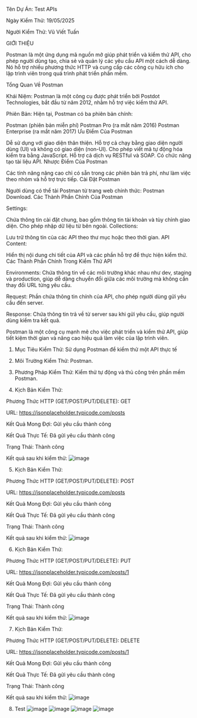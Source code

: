 Tên Dự Án: Test APIs

Ngày Kiểm Thử: 19/05/2025

Người Kiểm Thử: Vũ Viết Tuấn

GIỚI THIỆU

Postman là một ứng dụng mã nguồn mở giúp phát triển và kiểm thử API, cho phép người dùng tạo, chia sẻ và quản lý các yêu cầu API một cách dễ dàng. Nó hỗ trợ nhiều phương thức HTTP và cung cấp các công cụ hữu ích cho lập trình viên trong quá trình phát triển phần mềm.

Tổng Quan Về Postman

Khái Niệm: Postman là một công cụ được phát triển bởi Postdot Technologies, bắt đầu từ năm 2012, nhằm hỗ trợ việc kiểm thử API.

Phiên Bản: Hiện tại, Postman có ba phiên bản chính:

Postman (phiên bản miễn phí)
Postman Pro (ra mắt năm 2016)
Postman Enterprise (ra mắt năm 2017)
Ưu Điểm Của Postman

Dễ sử dụng với giao diện thân thiện.
Hỗ trợ cả chạy bằng giao diện người dùng (UI) và không có giao diện (non-UI).
Cho phép viết mã tự động hóa kiểm tra bằng JavaScript.
Hỗ trợ cả dịch vụ RESTful và SOAP.
Có chức năng tạo tài liệu API.
Nhược Điểm Của Postman

Các tính năng nâng cao chỉ có sẵn trong các phiên bản trả phí, như làm việc theo nhóm và hỗ trợ trực tiếp.
Cài Đặt Postman

Người dùng có thể tải Postman từ trang web chính thức: Postman Download.
Các Thành Phần Chính Của Postman

Settings:

Chứa thông tin cài đặt chung, bao gồm thông tin tài khoản và tùy chỉnh giao diện.
Cho phép nhập dữ liệu từ bên ngoài.
Collections:

Lưu trữ thông tin của các API theo thư mục hoặc theo thời gian.
API Content:

Hiển thị nội dung chi tiết của API và các phần hỗ trợ để thực hiện kiểm thử.
Các Thành Phần Chính Trong Kiểm Thử API

Environments: Chứa thông tin về các môi trường khác nhau như dev, staging và production, giúp dễ dàng chuyển đổi giữa các môi trường mà không cần thay đổi URL từng yêu cầu.

Request: Phần chứa thông tin chính của API, cho phép người dùng gửi yêu cầu đến server.

Response: Chứa thông tin trả về từ server sau khi gửi yêu cầu, giúp người dùng kiểm tra kết quả.

Postman là một công cụ mạnh mẽ cho việc phát triển và kiểm thử API, giúp tiết kiệm thời gian và nâng cao hiệu quả làm việc của lập trình viên.

1. Mục Tiêu Kiểm Thử: Sử dụng Postman để kiểm thử một API thực tế

2. Môi Trường Kiểm Thử: Postman.

3. Phương Pháp Kiểm Thử: Kiểm thử tự động và thủ công trên phần mềm Postman.

4. Kịch Bản Kiểm Thử:
   
Phương Thức HTTP (GET/POST/PUT/DELETE): GET

URL: https://jsonplaceholder.typicode.com/posts

Kết Quả Mong Đợi: Gửi yêu cầu thành công

Kết Quả Thực Tế: Đã gửi yêu cầu thành công

Trạng Thái: Thành công

Kết quả sau khi kiểm thử:
![image](https://github.com/user-attachments/assets/9104d6b6-6f94-44e4-b146-d7c8bb22a4ad)


5. Kịch Bản Kiểm Thử:
   
Phương Thức HTTP (GET/POST/PUT/DELETE): POST

URL: https://jsonplaceholder.typicode.com/posts

Kết Quả Mong Đợi: Gửi yêu cầu thành công

Kết Quả Thực Tế: Đã gửi yêu cầu thành công

Trạng Thái: Thành công

Kết quả sau khi kiểm thử:
![image](https://github.com/user-attachments/assets/9fb8c494-4b01-4e54-bd20-1f07faab3f65)



6. Kịch Bản Kiểm Thử:
   
Phương Thức HTTP (GET/POST/PUT/DELETE): PUT

URL: https://jsonplaceholder.typicode.com/posts/1

Kết Quả Mong Đợi: Gửi yêu cầu thành công

Kết Quả Thực Tế: Đã gửi yêu cầu thành công

Trạng Thái: Thành công

Kết quả sau khi kiểm thử:
![image](https://github.com/user-attachments/assets/6cdabf6d-0e39-4be5-9a30-dd6654367e72)

7. Kịch Bản Kiểm Thử:
   
Phương Thức HTTP (GET/POST/PUT/DELETE): DELETE

URL: https://jsonplaceholder.typicode.com/posts/1

Kết Quả Mong Đợi: Gửi yêu cầu thành công

Kết Quả Thực Tế: Đã gửi yêu cầu thành công

Trạng Thái: Thành công

Kết quả sau khi kiểm thử:
![image](https://github.com/user-attachments/assets/345b3063-578e-46a0-9b07-54c3bc153f8c)

8. Test
![image](https://github.com/user-attachments/assets/1271bdfa-3a73-437d-873b-77fa90dacfd5)
![image](https://github.com/user-attachments/assets/b7a48bbe-fd2d-4658-be0f-52db0e10323b)
![image](https://github.com/user-attachments/assets/412e2a67-1865-4675-8c01-3496217e50de)
![image](https://github.com/user-attachments/assets/b3675215-c4d0-48b3-b2f8-8053adf4cdf7)





   




